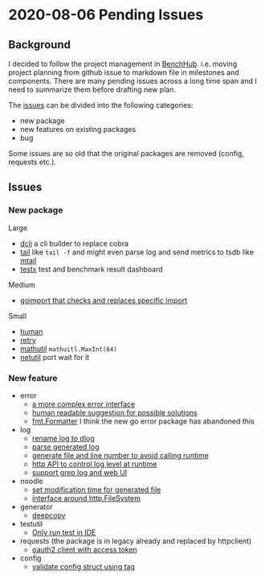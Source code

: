 # 2020-08-06 Pending Issues

## Background

I decided to follow the project management in [BenchHub](https://github.com/benchhub/benchhub).
i.e. moving project planning from github issue to markdown file in milestones and components.
There are many pending issues across a long time span and I need to summarize them before drafting new plan.

The [issues](https://github.com/dyweb/gommon/issues?page=1&q=is%3Aissue+is%3Aopen) can be divided into the following categories:

- new package
- new features on existing packages
- bug

Some issues are so old that the original packages are removed (config, requests etc.).

## Issues

### New package

Large

- [dcli](https://github.com/dyweb/gommon/issues/117) a cli builder to replace cobra
- [tail](https://github.com/dyweb/gommon/issues/95) like `tail -f` and might even parse log and send metrics to tsdb like [mtail](https://github.com/google/mtail)
- [testx](https://github.com/dyweb/gommon/issues/101) test and benchmark result dashboard

Medium

- [goimport that checks and replaces specific import](https://github.com/dyweb/gommon/issues/118)

Small

- [human](https://github.com/dyweb/gommon/issues/10)
- [retry](https://github.com/dyweb/gommon/issues/126)
- [mathutil](https://github.com/dyweb/gommon/issues/123) `mathuitl.MaxInt(64)`
- [netutil](https://github.com/dyweb/gommon/issues/122) port wait for it

### New feature

- error
  - [a more complex error interface](https://github.com/dyweb/gommon/issues/76)
  - [human readable suggestion for possible solutions](https://github.com/dyweb/gommon/issues/73)
  - [fmt.Formatter](https://github.com/dyweb/gommon/issues/62) I think the new go error package has abandoned this
- log
  - [rename log to dlog](https://github.com/dyweb/gommon/issues/120)
  - [parse generated log](https://github.com/dyweb/gommon/issues/89)
  - [generate file and line number to avoid calling runtime](https://github.com/dyweb/gommon/issues/43)
  - [http API to control log level at runtime](https://github.com/dyweb/gommon/issues/23)
  - [support grep log and web UI](https://github.com/dyweb/gommon/issues/9)
- noodle
  - [set modification time for generated file](https://github.com/dyweb/gommon/issues/128)
  - [interface around http.FileSystem](https://github.com/dyweb/gommon/issues/84)
- generator
  - [deepcopy](https://github.com/dyweb/gommon/issues/102)
- testutil
  - [Only run test in IDE](https://github.com/dyweb/gommon/issues/91)
- requests (the package is in legacy already and replaced by httpclient)
  - [oauth2 client with access token](https://github.com/dyweb/gommon/issues/70)
- config
  - [validate config struct using tag](https://github.com/dyweb/gommon/issues/19)
